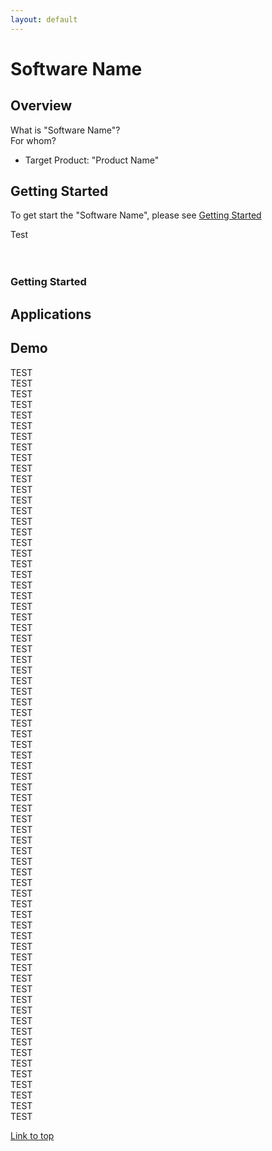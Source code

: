 ```yaml
---
layout: default
---
```

# Software Name

## Overview
What is "Software Name"?  
For whom?  
- Target Product: "Product Name"

## Getting Started
To get start the "Software Name", please see [Getting Started]()

<div class="top">Test</div>
<br>

<br>

<h3 id="#getting-started" >Getting Started</h3>

## Applications




## Demo 
TEST<br>
TEST<br>
TEST<br>
TEST<br>
TEST<br>
TEST<br>
TEST<br>
TEST<br>
TEST<br>
TEST<br>
TEST<br>
TEST<br>
TEST<br>
TEST<br>
TEST<br>
TEST<br>
TEST<br>
TEST<br>
TEST<br>
TEST<br>
TEST<br>
TEST<br>
TEST<br>
TEST<br>
TEST<br>
TEST<br>
TEST<br>
TEST<br>
TEST<br>
TEST<br>
TEST<br>
TEST<br>
TEST<br>
TEST<br>
TEST<br>
TEST<br>
TEST<br>
TEST<br>
TEST<br>
TEST<br>
TEST<br>
TEST<br>
TEST<br>
TEST<br>
TEST<br>
TEST<br>
TEST<br>
TEST<br>
TEST<br>
TEST<br>
TEST<br>
TEST<br>
TEST<br>
TEST<br>
TEST<br>
TEST<br>
TEST<br>
TEST<br>
TEST<br>
TEST<br>
TEST<br>
TEST<br>
TEST<br>
TEST<br>
TEST<br>
TEST<br>
TEST<br>
TEST<br>
TEST<br>
TEST<br>
TEST<br>

<a href="{{ site.url }}{{ site.baseurl }}{% link index.md %}#top"> Link to top</a>